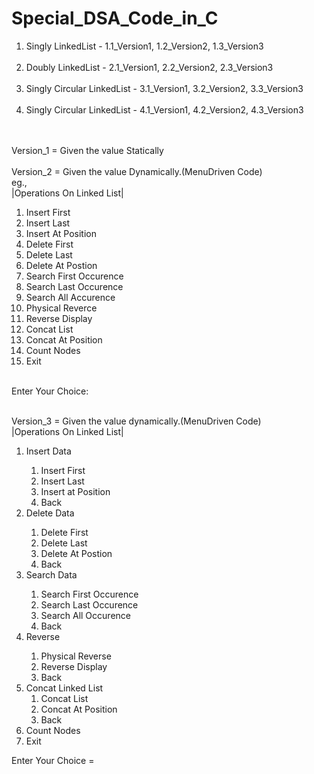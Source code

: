 # Special_DSA_Code_in_C
1. Singly LinkedList - 1.1_Version1, 1.2_Version2, 1.3_Version3<br><br>
2. Doubly LinkedList - 2.1_Version1, 2.2_Version2, 2.3_Version3<br><br>
3. Singly Circular LinkedList - 3.1_Version1, 3.2_Version2, 3.3_Version3<br><br>
4. Singly Circular LinkedList - 4.1_Version1, 4.2_Version2, 4.3_Version3<br><br><br>

Version_1 = Given the value Statically
<br><br>
Version_2 = Given the value Dynamically.(MenuDriven Code)
<br>eg.,<br>
|Operations On Linked List|<br>
<list>
<ol>
 <li>Insert First</li>
 <li>Insert Last</li>
 <li>Insert At Position</li>
 <li>Delete First</li>
 <li>Delete Last</li>
 <li>Delete At Postion</li>
 <li>Search First Occurence</li>
 <li>Search Last Occurence</li>
 <li>Search All Accurence</li>
 <li>Physical Reverce</li>
 <li>Reverse Display</li>
 <li>Concat List</li>
 <li>Concat At Position</li>
 <li>Count Nodes</li>
 <li>Exit</li>
 </ol>
 </list><br>
Enter Your Choice:
 
<br>
<br>

Version_3 = Given the value dynamically.(MenuDriven Code)
<br>
|Operations On Linked List|<br>
<list>
<ol>
<li>Insert Data</li>
             <ol type=1>
              <li>Insert First</li>
              <li>Insert Last</li>
              <li>Insert at Position</li>
              <li>Back</li>
             </ol>
              
<li>Delete Data</li>
             <ol type=1>
               <li>Delete First</li>
               <li>Delete Last</li>
               <li>Delete At Postion</li>
               <li>Back</li>
             </ol>
             
              
<li>Search Data</li>
            <ol type = 1>
              <li>Search First Occurence</li>
              <li>Search Last Occurence</li>
              <li>Search All Occurence</li>
              <li>Back</li>
            </ol>
            
<li>Reverse</li>
            <ol type = 1>
              <li>Physical Reverse</li>
              <li>Reverse Display</li>
              <li>Back</li>
            </ol>

            
<li>Concat Linked List<br>
             <ol>
              <li>Concat List</li>
              <li>Concat At Position</li>
              <li>Back</li>
              </ol>
<li>Count Nodes</li>
<li>Exit</li>
</ol>
Enter Your Choice =
